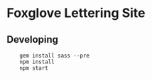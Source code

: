 # Foxglove Lettering Site

## Developing

        gem install sass --pre
        npm install
        npm start
